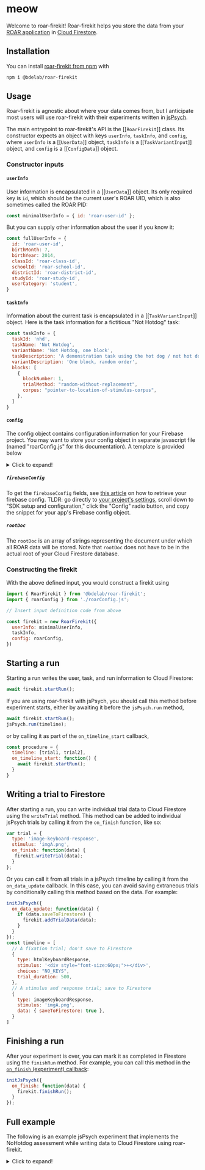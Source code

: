 # meow

Welcome to roar-firekit! Roar-firekit helps you store the data from your [ROAR application](https://dyslexia.stanford.edu/roar/) in [Cloud Firestore](https://cloud.google.com/firestore).

## Installation

You can install [roar-firekit from npm](https://www.npmjs.com/package/@bdelab/roar-firekit) with

```bash
npm i @bdelab/roar-firekit
```

## Usage

Roar-firekit is agnostic about where your data comes from, but I anticipate most users will use roar-firekit with their experiments written in [jsPsych](https://www.jspsych.org/).

The main entrypoint to roar-firekit's API is the [[`RoarFirekit`]] class.  Its
constructor expects an object with keys `userInfo`, `taskInfo`, and `config`, where
`userInfo` is a [[`UserData`]] object, `taskInfo` is a
[[`TaskVariantInput`]] object, and `config` is a [[`ConfigData`]] object.

### Constructor inputs

#### `userInfo`

User information is encapsulated in a [[`UserData`]] object. Its only required
key is `id`, which should be the current user's ROAR UID, which is also sometimes called the ROAR PID:

```javascript
const minimalUserInfo = { id: 'roar-user-id' };
```

But you can supply other information about the user if you know it:

```javascript
const fullUserInfo = {
  id: 'roar-user-id',
  birthMonth: 7,
  birthYear: 2014,
  classId: 'roar-class-id',
  schoolId: 'roar-school-id',
  districtId: 'roar-district-id',
  studyId: 'roar-study-id',
  userCategory: 'student',
}
```

#### `taskInfo`

Information about the current task is encapsulated in a [[`TaskVariantInput`]] object. Here is the task information for a fictitious "Not Hotdog" task:

```javascript
const taskInfo = {
  taskId: 'nhd',
  taskName: 'Not Hotdog',
  variantName: 'Not Hotdog, one block',
  taskDescription: 'A demonstration task using the hot dog / not hot dog problem',
  variantDescription: 'One block, random order',
  blocks: [
    {
      blockNumber: 1,
      trialMethod: "random-without-replacement",
      corpus: "pointer-to-location-of-stimulus-corpus",
    },
  ]
}
```

#### `config`

The config object contains configuration information for your Firebase project. You may want to store your config object in separate javascript file (named "roarConfig.js" for this documentation). A template is provided below

<details>
  <summary>Click to expand!</summary>

  ```javascript
  export const roarConfig = {
    "firebaseConfig": {
      "apiKey": "insert your firebase API key here",
      "authDomain": "insert your firebase auth domain here",
      "projectId": "insert your firebase project ID here",
      "storageBucket": "insert your firebase storage bucket here",
      "messagingSenderId": "insert your firebase messaging sender ID here",
      "appId": "insert your firebase app ID here",
      "measurementId": "insert your firebase measurement ID here",
    },
    "rootDoc": ["some collection name", "some document name"],
  }
  ```

</details>

##### `firebaseConfig`

To get the `firebaseConfig` fields, see [this article](https://support.google.com/firebase/answer/7015592#zippy=%2Cin-this-article) on how to retrieve your firebase config. TLDR: go directly to [your project's settings](https://console.firebase.google.com/project/_/settings/general/), scroll down to "SDK setup and configuration," click the "Config" radio button, and copy the snippet for your app's Firebase config object.

##### `rootDoc`

The `rootDoc` is an array of strings representing the document under which all ROAR data will be stored.  Note that `rootDoc` does not have to be in the actual root of your Cloud Firestore database.

### Constructing the firekit

With the above defined input, you would construct a firekit using

```javascript
import { RoarFirekit } from '@bdelab/roar-firekit';
import { roarConfig } from './roarConfig.js';

// Insert input definition code from above

const firekit = new RoarFirekit({
  userInfo: minimalUserInfo,
  taskInfo,
  config: roarConfig,
})
```

## Starting a run

Starting a run writes the user, task, and run information to Cloud Firestore:

```javascript
await firekit.startRun();
```

If you are using roar-firekit with jsPsych, you should call this method before
experiment starts, either by awaiting it before the `jsPsych.run` method,

```javascript
await firekit.startRun();
jsPsych.run(timeline);
```

or by calling it as part of the `on_timeline_start` callback,

```javascript
const procedure = {
  timeline: [trial1, trial2],
  on_timeline_start: function() {
    await firekit.startRun();
  }
}
```

## Writing a trial to Firestore

After starting a run, you can write individual trial data to Cloud Firestore using the `writeTrial` method.
This method can be added to individual jsPsych trials by calling it from
the `on_finish` function, like so:

```javascript
var trial = {
  type: 'image-keyboard-response',
  stimulus: 'imgA.png',
  on_finish: function(data) {
   firekit.writeTrial(data);
  }
};
```

Or you can call it from all trials in a jsPsych
timeline by calling it from the `on_data_update` callback. In this
case, you can avoid saving extraneous trials by conditionally calling
this method based on the data. For example:

```javascript
initJsPsych({
  on_data_update: function(data) {
    if (data.saveToFirestore) {
      firekit.addTrialData(data);
    }
  }
});
const timeline = [
  // A fixation trial; don't save to Firestore
  {
    type: htmlKeyboardResponse,
    stimulus: '<div style="font-size:60px;">+</div>',
    choices: "NO_KEYS",
    trial_duration: 500,
  },
  // A stimulus and response trial; save to Firestore
  {
    type: imageKeyboardResponse,
    stimulus: 'imgA.png',
    data: { saveToFirestore: true },
  }
]
```

## Finishing a run

After your experiment is over, you can mark it as completed in Firestore using the `finishRun` method. For example, you can call this method in the [`on_finish` (experiment) callback](https://www.jspsych.org/7.1/overview/events/#on_finish-experiment):

```javascript
initJsPsych({
  on_finish: function(data) {
    firekit.finishRun();
  }
});
```

## Full example

The following is an example jsPsych experiment that implements the NoHotdog assessment while writing data to Cloud Firestore using roar-firekit.

<details>
  <summary>Click to expand!</summary>

  ```javascript
  import { initJsPsych } from 'jspsych';
  import preload from '@jspsych/plugin-preload';
  import htmlKeyboardResponse from '@jspsych/plugin-html-keyboard-response';
  import imageButtonResponse from '@jspsych/plugin-image-button-response';
  import { RoarFirekit } from '@bdelab/roar-firekit';
  import { roarConfig } from "./roarConfig.js";

  const taskInfo = {
    taskId: 'nhd',
    taskName: 'Not Hotdog',
    variantName: 'nhd-1block-random',
    taskDescription: 'A ROAR demonstration using the hot dog / not hot dog task.',
    variantDescription: 'One block, random order',
    blocks: [
      {
        blockNumber: 1,
        trialMethod: 'random-without-replacement',
        corpus: 'assets',
      },
    ],
  };

  const minimalUserInfo = { id: 'roar-user-id' };

  const firekit = new RoarFirekit({
    userInfo: minimalUserInfo,
    taskInfo,
    config: roarConfig,
  });

  await firekit.startRun();

  const jsPsych = initJsPsych({
    on_data_update: function (data) {
      if (data.saveToFirestore) {
        firekit.writeTrial(data);
      }
    },
    on_finish: function () {
      firekit.finishRun();
    },
  });

  // This example assumes that the hot dog / not hot dog images are stored in the
  // assets folder.
  const numFiles = 30;
  const hotDogFiles = Array.from(Array(numFiles), (_, i) => i + 1).map(
    (idx) => new URL(`../assets/hotdog/${idx}.jpg`, import.meta.url),
  );
  const notHotDogFiles = Array.from(Array(numFiles), (_, i) => i + 1).map(
    (idx) => new URL(`../assets/nothotdog/${idx}.jpg`, import.meta.url),
  );
  const allFiles = hotDogFiles.concat(notHotDogFiles);
  const allTargets = allFiles.map((url) => {
    return { target: url, isHotDog: !url.pathname.includes('nothotdog') };
  });

  let timeline = [];

  /* preload images */
  const preloadImages = {
    type: preload,
    auto_preload: true,
  };
  timeline.push(preloadImages);

  /* define welcome message trial */
  const welcome = {
    type: htmlKeyboardResponse,
    stimulus: 'Welcome to ROAR-HD, a rapid online assessment of hot dog differentiating ability. Press any key to begin.',
  };
  timeline.push(welcome);

  const hotDogTrials = {
    timeline: [
      {
        type: htmlKeyboardResponse,
        stimulus: '<div style="font-size:60px;">+</div>',
        choices: 'NO_KEYS',
        trial_duration: 500,
      },
      {
        type: imageButtonResponse,
        stimulus: jsPsych.timelineVariable('target'),
        choices: ['Hot Dog', 'Not a Hot Dog'],
        prompt: 'Is this a hot dog?',
        data: { saveToFirestore: true },
        on_finish: function (data) {
          data.correct = jsPsych.timelineVariable('isHotDog') == data.response;
        },
      },
    ],
    timeline_variables: allTargets,
    sample: {
      type: 'without-replacement',
      size: 20,
    },
  };

  timeline.push(hotDogTrials);

  const fixation = {
    type: htmlKeyboardResponse,
    stimulus: 'You are all done. Thanks!',
    choices: 'NO_KEYS',
  };
  timeline.push(fixation);

  jsPsych.run(timeline);
  ```

</details>
